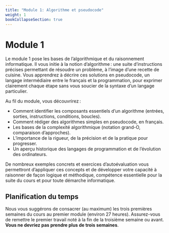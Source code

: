```yaml
---
title: "Module 1: Algorithme et pseudocode"
weight: 1
bookCollapseSection: true
---
```


# Module 1

Le module 1 pose les bases de l’algorithmique et du raisonnement informatique. Il vous initie à la notion d’algorithme : une suite d’instructions précises permettant de résoudre un problème, à l’image d’une recette de cuisine. Vous apprendrez à décrire ces solutions en pseudocode, un langage intermédiaire entre le français et la programmation, pour exprimer clairement chaque étape sans vous soucier de la syntaxe d’un langage particulier.

Au fil du module, vous découvrirez :

- Comment identifier les composants essentiels d’un algorithme (entrées, sorties, instructions, conditions, boucles).
- Comment rédiger des algorithmes simples en pseudocode, en français.
- Les bases de la complexité algorithmique (notation grand-O, comparaison d’approches).
- L’importance de la rigueur, de la précision et de la pratique pour progresser.
- Un aperçu historique des langages de programmation et de l’évolution des ordinateurs.

De nombreux exemples concrets et exercices d’autoévaluation vous permettront d’appliquer ces concepts et de développer votre capacité à raisonner de façon logique et méthodique, compétence essentielle pour la suite du cours et pour toute démarche informatique.

## Planification du temps

Nous vous suggérons de consacrer (au maximum) les trois premières semaines du cours au premier module  (environ 27 heures). 
Assurez-vous de remettre le premier travail noté à la fin de la troisième semaine ou avant. 
**Vous ne devriez pas prendre plus de trois semaines**.